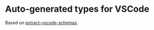 # Auto-generated types for VSCode

Based on [extract-vscode-schemas](https://github.com/ota-meshi/extract-vscode-schemas).

